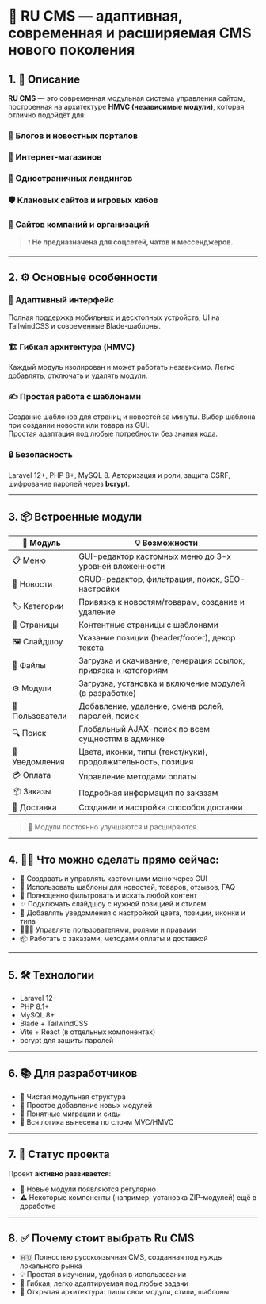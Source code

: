 
# 💎 RU CMS — адаптивная, современная и расширяемая CMS нового поколения

## 1. 🧩 Описание
**RU CMS** — это современная модульная система управления сайтом, построенная на архитектуре **HMVC (независимые модули)**, которая отлично подойдёт для:

### 📰 Блогов и новостных порталов  
### 🛒 Интернет-магазинов  
### 📄 Одностраничных лендингов  
### 🛡 Клановых сайтов и игровых хабов  
### 💼 Сайтов компаний и организаций  

> ❗ **Не предназначена для соцсетей, чатов и мессенджеров.**

---

## 2. ⚙️ Основные особенности

### 🚀 Адаптивный интерфейс  
Полная поддержка мобильных и десктопных устройств, UI на TailwindCSS и современные Blade-шаблоны.

### 🏗 Гибкая архитектура (HMVC)  
Каждый модуль изолирован и может работать независимо. Легко добавлять, отключать и удалять модули.

### ✍️ Простая работа с шаблонами  
Создание шаблонов для страниц и новостей за минуты. Выбор шаблона при создании новости или товара из GUI.  
Простая адаптация под любые потребности без знания кода.

### 🔒 Безопасность  
Laravel 12+, PHP 8+, MySQL 8. Авторизация и роли, защита CSRF, шифрование паролей через **bcrypt**.

---

## 3. 📦 Встроенные модули

| 🧩 Модуль         | 💡 Возможности |
|------------------|----------------|
| 📋 Меню          | GUI-редактор кастомных меню до 3-х уровней вложенности |
| 📰 Новости        | CRUD-редактор, фильтрация, поиск, SEO-настройки |
| 🏷 Категории      | Привязка к новостям/товарам, создание и удаление |
| 📄 Страницы       | Контентные страницы с шаблонами |
| 🖼 Слайдшоу       | Указание позиции (header/footer), декор текста |
| 📁 Файлы          | Загрузка и скачивание, генерация ссылок, привязка к категориям |
| ⚙️ Модули         | Загрузка, установка и включение модулей (в разработке) |
| 👤 Пользователи   | Добавление, удаление, смена ролей, паролей, поиск |
| 🔍 Поиск          | Глобальный AJAX-поиск по всем сущностям в админке |
| 🔔 Уведомления    | Цвета, иконки, типы (текст/куки), продолжительность, позиция |
| 💳 Оплата         | Управление методами оплаты |
| 📦 Заказы         | Подробная информация по заказам |
| 🚚 Доставка       | Создание и настройка способов доставки |

> 📌 Модули постоянно улучшаются и расширяются.

---

## 4. 🧑‍💻 Что можно сделать прямо сейчас:

- 🎯 Создавать и управлять кастомными меню через GUI  
- 🧱 Использовать шаблоны для новостей, товаров, отзывов, FAQ  
- 🧠 Полноценно фильтровать и искать любой контент  
- ✨ Подключать слайдшоу с нужной позицией и стилем  
- 🔔 Добавлять уведомления с настройкой цвета, позиции, иконки и типа  
- 🧑‍🤝‍🧑 Управлять пользователями, ролями и правами  
- 📦 Работать с заказами, методами оплаты и доставкой  

---

## 5. 🛠 Технологии

- Laravel 12+  
- PHP 8.1+  
- MySQL 8+  
- Blade + TailwindCSS  
- Vite + React (в отдельных компонентах)  
- bcrypt для защиты паролей  

---

## 6. 📚 Для разработчиков

- 🧱 Чистая модульная структура  
- 📂 Простое добавление новых модулей  
- 📜 Понятные миграции и сиды  
- 📄 Вся логика вынесена по слоям MVC/HMVC  

---

## 7. 🔧 Статус проекта

Проект **активно развивается**:

- 🧪 Новые модули появляются регулярно  
- ⚠️ Некоторые компоненты (например, установка ZIP-модулей) ещё в доработке  

---

## 8. ✅ Почему стоит выбрать **Ru CMS**

- 🇷🇺 Полностью русскоязычная CMS, созданная под нужды локального рынка  
- 💡 Простая в изучении, удобная в использовании  
- 🔄 Гибкая, легко адаптируемая под любые задачи  
- 💬 Открытая архитектура: пиши свои модули, стили, шаблоны  
